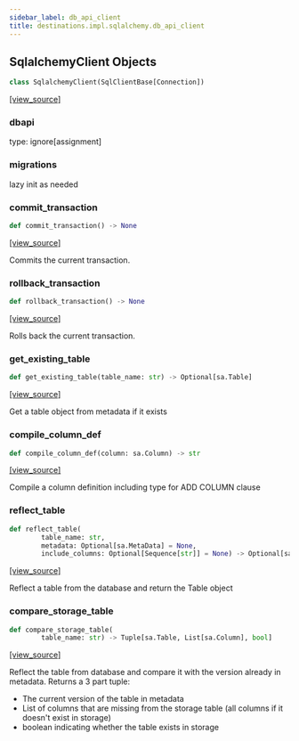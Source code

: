 ```yaml
---
sidebar_label: db_api_client
title: destinations.impl.sqlalchemy.db_api_client
---
```


## SqlalchemyClient Objects

```python
class SqlalchemyClient(SqlClientBase[Connection])
```

[[view_source]](https://github.com/dlt-hub/dlt/blob/f0690715274590fc4cacf1165e3661aaa7af1c15/dlt/destinations/impl/sqlalchemy/db_api_client.py#L106)

### dbapi

type: ignore[assignment]

### migrations

lazy init as needed

### commit\_transaction

```python
def commit_transaction() -> None
```

[[view_source]](https://github.com/dlt-hub/dlt/blob/f0690715274590fc4cacf1165e3661aaa7af1c15/dlt/destinations/impl/sqlalchemy/db_api_client.py#L202)

Commits the current transaction.

### rollback\_transaction

```python
def rollback_transaction() -> None
```

[[view_source]](https://github.com/dlt-hub/dlt/blob/f0690715274590fc4cacf1165e3661aaa7af1c15/dlt/destinations/impl/sqlalchemy/db_api_client.py#L206)

Rolls back the current transaction.

### get\_existing\_table

```python
def get_existing_table(table_name: str) -> Optional[sa.Table]
```

[[view_source]](https://github.com/dlt-hub/dlt/blob/f0690715274590fc4cacf1165e3661aaa7af1c15/dlt/destinations/impl/sqlalchemy/db_api_client.py#L339)

Get a table object from metadata if it exists

### compile\_column\_def

```python
def compile_column_def(column: sa.Column) -> str
```

[[view_source]](https://github.com/dlt-hub/dlt/blob/f0690715274590fc4cacf1165e3661aaa7af1c15/dlt/destinations/impl/sqlalchemy/db_api_client.py#L385)

Compile a column definition including type for ADD COLUMN clause

### reflect\_table

```python
def reflect_table(
        table_name: str,
        metadata: Optional[sa.MetaData] = None,
        include_columns: Optional[Sequence[str]] = None) -> Optional[sa.Table]
```

[[view_source]](https://github.com/dlt-hub/dlt/blob/f0690715274590fc4cacf1165e3661aaa7af1c15/dlt/destinations/impl/sqlalchemy/db_api_client.py#L389)

Reflect a table from the database and return the Table object

### compare\_storage\_table

```python
def compare_storage_table(
        table_name: str) -> Tuple[sa.Table, List[sa.Column], bool]
```

[[view_source]](https://github.com/dlt-hub/dlt/blob/f0690715274590fc4cacf1165e3661aaa7af1c15/dlt/destinations/impl/sqlalchemy/db_api_client.py#L411)

Reflect the table from database and compare it with the version already in metadata.
Returns a 3 part tuple:
- The current version of the table in metadata
- List of columns that are missing from the storage table (all columns if it doesn't exist in storage)
- boolean indicating whether the table exists in storage


